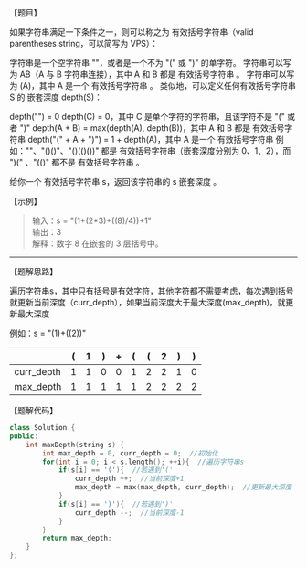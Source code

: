 【题目】

如果字符串满足一下条件之一，则可以称之为 有效括号字符串（valid parentheses string，可以简写为 VPS）：

字符串是一个空字符串 ""，或者是一个不为 "(" 或 ")" 的单字符。
字符串可以写为 AB（A 与 B 字符串连接），其中 A 和 B 都是 有效括号字符串 。
字符串可以写为 (A)，其中 A 是一个 有效括号字符串 。
类似地，可以定义任何有效括号字符串 S 的 嵌套深度 depth(S)：

depth("") = 0
depth(C) = 0，其中 C 是单个字符的字符串，且该字符不是 "(" 或者 ")"
depth(A + B) = max(depth(A), depth(B))，其中 A 和 B 都是 有效括号字符串
depth("(" + A + ")") = 1 + depth(A)，其中 A 是一个 有效括号字符串
例如：""、"()()"、"()(()())" 都是 有效括号字符串（嵌套深度分别为 0、1、2），而 ")(" 、"(()" 都不是 有效括号字符串 。

给你一个 有效括号字符串 s，返回该字符串的 s 嵌套深度 。

【示例】

>输入：s = "(1+(2*3)+((8)/4))+1"  
输出：3  
解释：数字 8 在嵌套的 3 层括号中。

---

【题解思路】

遍历字符串s，其中只有括号是有效字符，其他字符都不需要考虑，每次遇到括号就更新当前深度（curr_depth），如果当前深度大于最大深度(max_depth)，就更新最大深度

例如：s = "(1)+((2))"

|            | (    | 1    | )    | +    | (    | (    | 2    | )    | )    |
| ---------- | ---- | ---- | ---- | ---- | ---- | ---- | ---- | ---- | ---- |
| curr_depth | 1    | 1    | 0    | 0    | 1    | 2    | 2    | 1    | 0    |
| max_depth  | 1    | 1    | 1    | 1    | 1    | 2    | 2    | 2    | 2    |

【题解代码】

```c++
class Solution {
public:
    int maxDepth(string s) {
        int max_depth = 0, curr_depth = 0;  //初始化
        for(int i = 0; i < s.length(); ++i){  //遍历字符串s
            if(s[i] == '('){  //若遇到'('
                curr_depth ++;  //当前深度+1
                max_depth = max(max_depth, curr_depth);  //更新最大深度
            }
            if(s[i] == ')'){  //若遇到')'
                curr_depth --;  //当前深度-1
            }
        }
        return max_depth;
    }
};
```